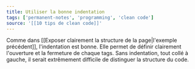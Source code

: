 ```yaml
---
title: Utiliser la bonne indentation
tags: ['permanent-notes', 'programming', 'clean code']
source: '[[10 tips de clean code]]'
---
```


Comme dans [[Exposer clairement la structure de la page|l'exemple précédent]], l'indentation est bonne. Elle permet de définir clairement l'ouverture et la fermeture de chaque tags. Sans indentation, tout collé à gauche, il serait extrêmement difficile de distinguer la structure du code.